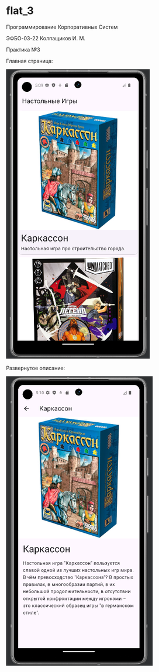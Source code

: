 # flat_3

Программирование Корпоративных Систем

ЭФБО-03-22 Колпащиков И. М.

Практика №3

Главная страница:

![alt_text](https://github.com/RogaJedi/flat_2/blob/master/Screenshot%202024-09-22%20200948.png)

Развернутое описание:

![alt_text](https://github.com/RogaJedi/flat_2/blob/master/Screenshot%202024-09-22%20201032.png)
